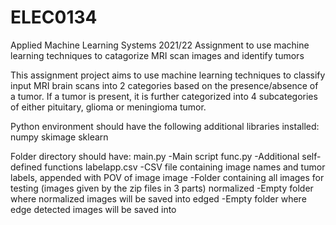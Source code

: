 # ELEC0134
Applied Machine Learning Systems 2021/22 Assignment to use machine learning techniques to catagorize MRI scan images and identify tumors

This assignment project aims to use machine learning techniques to classify input MRI brain scans into 2 categories based on the presence/absence of a tumor. If a tumor is present, it is further categorized into 4 subcategories of either pituitary, glioma or meningioma tumor.

Python environment should have the following additional libraries installed:
numpy
skimage
sklearn

Folder directory should have:
main.py             -Main script
func.py             -Additional self-defined functions
labelapp.csv        -CSV file containing image names and tumor labels, appended with POV of image
image               -Folder containing all images for testing (images given by the zip files in 3 parts)
normalized          -Empty folder where normalized images will be saved into
edged               -Empty folder where edge detected images will be saved into
